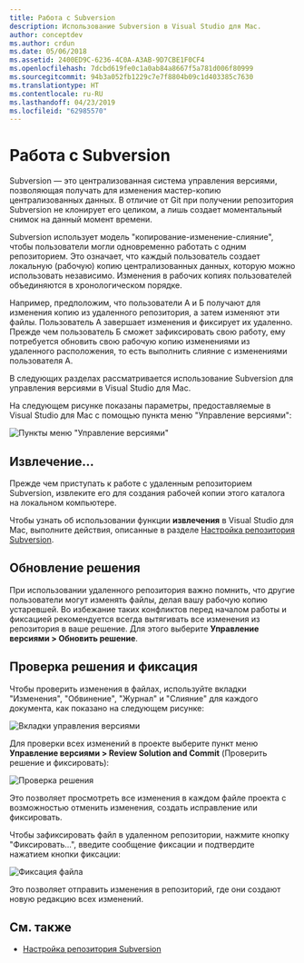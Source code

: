 ```yaml
---
title: Работа с Subversion
description: Использование Subversion в Visual Studio для Mac.
author: conceptdev
ms.author: crdun
ms.date: 05/06/2018
ms.assetid: 2400ED9C-6236-4C0A-A3AB-9D7CBE1F0CF4
ms.openlocfilehash: 7dcbd619fe0c1a0ab84a8667f5a781d006f80999
ms.sourcegitcommit: 94b3a052fb1229c7e7f8804b09c1d403385c7630
ms.translationtype: HT
ms.contentlocale: ru-RU
ms.lasthandoff: 04/23/2019
ms.locfileid: "62985570"
---
```

# <a name="working-with-subversion"></a>Работа с Subversion

Subversion — это централизованная система управления версиями, позволяющая получать для изменения мастер-копию централизованных данных. В отличие от Git при получении репозитория Subversion не клонирует его целиком, а лишь создает моментальный снимок на данный момент времени.

Subversion использует модель "копирование-изменение-слияние", чтобы пользователи могли одновременно работать с одним репозиторием. Это означает, что каждый пользователь создает локальную (рабочую) копию централизованных данных, которую можно использовать независимо. Изменения в рабочих копиях пользователей объединяются в хронологическом порядке.

Например, предположим, что пользователи А и Б получают для изменения копию из удаленного репозитория, а затем изменяют эти файлы. Пользователь А завершает изменения и фиксирует их удаленно. Прежде чем пользователь Б сможет зафиксировать свою работу, ему потребуется обновить свою рабочую копию изменениями из удаленного расположения, то есть выполнить слияние с изменениями пользователя А.

В следующих разделах рассматривается использование Subversion для управления версиями в Visual Studio для Mac.

На следующем рисунке показаны параметры, предоставляемые в Visual Studio для Mac с помощью пункта меню "Управление версиями":

![Пункты меню "Управление версиями"](media/version-control-svnVersionControlMenu.png)

## <a name="checkout"></a>Извлечение...

Прежде чем приступать к работе с удаленным репозиторием Subversion, извлеките его для создания рабочей копии этого каталога на локальном компьютере.

Чтобы узнать об использовании функции **извлечения** в Visual Studio для Mac, выполните действия, описанные в разделе [Настройка репозитория Subversion](set-up-subversion-repository.md).

## <a name="update-solution"></a>Обновление решения

При использовании удаленного репозитория важно помнить, что другие пользователи могут изменять файлы, делая вашу рабочую копию устаревшей. Во избежание таких конфликтов перед началом работы и фиксацией рекомендуется всегда вытягивать все изменения из репозитория в ваше решение. Для этого выберите **Управление версиями > Обновить решение**.

## <a name="review-solution-and-commit"></a>Проверка решения и фиксация

Чтобы проверить изменения в файлах, используйте вкладки "Изменения", "Обвинение", "Журнал" и "Слияние" для каждого документа, как показано на следующем рисунке:

![Вкладки управления версиями](media/version-control-vcTabs.png)

Для проверки всех изменений в проекте выберите пункт меню **Управление версиями > Review Solution and Commit** (Проверить решение и фиксировать):

![Проверка решения](media/version-control-vcStatus.png)

Это позволяет просмотреть все изменения в каждом файле проекта с возможностью отменить изменения, создать исправление или фиксировать.

Чтобы зафиксировать файл в удаленном репозитории, нажмите кнопку "Фиксировать...", введите сообщение фиксации и подтвердите нажатием кнопки фиксации:

![Фиксация файла](media/version-control-svnCommit.png)

Это позволяет отправить изменения в репозиторий, где они создают новую редакцию всех изменений.

## <a name="see-also"></a>См. также

- [Настройка репозитория Subversion](set-up-subversion-repository.md)
